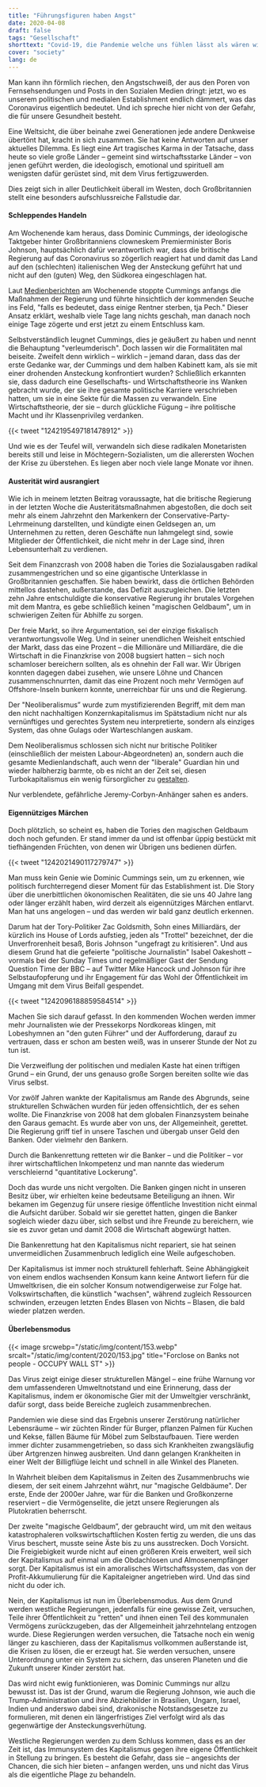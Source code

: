 ```yaml
---
title: "Führungsfiguren haben Angst"
date: 2020-04-08
draft: false
tags: "Gesellschaft"
shorttext: "Covid-19, die Pandemie welche uns fühlen lässt als wären wir im Gefängnis und verlieren das Leben. Wer hat aber mehr Angst? Wir, oder die Eliten?"
cover: "society"
lang: de
---
```


Man kann ihn förmlich riechen, den Angstschweiß, der aus den Poren von Fernsehsendungen und Posts in den Sozialen Medien dringt: jetzt, wo es unserem politischen und medialen Establishment endlich dämmert, was das Coronavirus eigentlich bedeutet. Und ich spreche hier nicht von der Gefahr, die für unsere Gesundheit besteht.

Eine Weltsicht, die über beinahe zwei Generationen jede andere Denkweise übertönt hat, kracht in sich zusammen. Sie hat keine Antworten auf unser aktuelles Dilemma. Es liegt eine Art tragisches Karma in der Tatsache, dass heute so viele große Länder – gemeint sind wirtschaftsstarke Länder – von jenen geführt werden, die ideologisch, emotional und spirituell am wenigsten dafür gerüstet sind, mit dem Virus fertigzuwerden.

Dies zeigt sich in aller Deutlichkeit überall im Westen, doch Großbritannien stellt eine besonders aufschlussreiche Fallstudie dar.

#### Schleppendes Handeln

Am Wochenende kam heraus, dass Dominic Cummings, der ideologische Taktgeber hinter Großbritanniens clowneskem Premierminister Boris Johnson, hauptsächlich dafür verantwortlich war, dass die britische Regierung auf das Coronavirus so zögerlich reagiert hat und damit das Land auf den (schlechten) italienischen Weg der Ansteckung geführt hat und nicht auf den (guten) Weg, den Südkorea eingeschlagen hat.

Laut [Medienberichten](https://www.theguardian.com/politics/2020/mar/22/no-10-denies-claim-dominic-cummings-argued-to-let-old-people-die "No 10 denies claim Dominic Cummings argued to 'let old people die'") am Wochenende stoppte Cummings anfangs die Maßnahmen der Regierung und führte hinsichtlich der kommenden Seuche ins Feld, "falls es bedeutet, dass einige Rentner sterben, tja Pech." Dieser Ansatz erklärt, weshalb viele Tage lang nichts geschah, man danach noch einige Tage zögerte und erst jetzt zu einem Entschluss kam.

Selbstverständlich leugnet Cummings, dies je geäußert zu haben und nennt die Behauptung "verleumderisch". Doch lassen wir die Formalitäten mal beiseite. Zweifelt denn wirklich – wirklich – jemand daran, dass das der erste Gedanke war, der Cummings und dem halben Kabinett kam, als sie mit einer drohenden Ansteckung konfrontiert wurden? Schließlich erkannten sie, dass dadurch eine Gesellschafts- und Wirtschaftstheorie ins Wanken gebracht wurde, der sie ihre gesamte politische Karriere verschrieben hatten, um sie in eine Sekte für die Massen zu verwandeln. Eine Wirtschaftstheorie, der sie – durch glückliche Fügung – ihre politische Macht und ihr Klassenprivileg verdanken.

{{< tweet "1242195497181478912" >}}

Und wie es der Teufel will, verwandeln sich diese radikalen Monetaristen bereits still und leise in Möchtegern-Sozialisten, um die allerersten Wochen der Krise zu überstehen. Es liegen aber noch viele lange Monate vor ihnen.

#### Austerität wird ausrangiert

Wie ich in meinem letzten Beitrag voraussagte, hat die britische Regierung in der letzten Woche die Austeritätsmaßnahmen abgestoßen, die doch seit mehr als einem Jahrzehnt den Markenkern der Conservative-Party-Lehrmeinung darstellten, und kündigte einen Geldsegen an, um Unternehmen zu retten, deren Geschäfte nun lahmgelegt sind, sowie Mitglieder der Öffentlichkeit, die nicht mehr in der Lage sind, ihren Lebensunterhalt zu verdienen.

Seit dem Finanzcrash von 2008 haben die Tories die Sozialausgaben radikal zusammengestrichen und so eine gigantische Unterklasse in Großbritannien geschaffen. Sie haben bewirkt, dass die örtlichen Behörden mittellos dastehen, außerstande, das Defizit auszugleichen. Die letzten zehn Jahre entschuldigte die konservative Regierung ihr brutales Vorgehen mit dem Mantra, es gebe schließlich keinen "magischen Geldbaum", um in schwierigen Zeiten für Abhilfe zu sorgen.

Der freie Markt, so ihre Argumentation, sei der einzige fiskalisch verantwortungsvolle Weg. Und in seiner unendlichen Weisheit entschied der Markt, dass das eine Prozent – die Millionäre und Milliardäre, die die Wirtschaft in die Finanzkrise von 2008 bugsiert hatten – sich noch schamloser bereichern sollten, als es ohnehin der Fall war. Wir Übrigen konnten dagegen dabei zusehen, wie unsere Löhne und Chancen zusammenschnurrten, damit das eine Prozent noch mehr Vermögen auf Offshore-Inseln bunkern konnte, unerreichbar für uns und die Regierung.

Der "Neoliberalismus” wurde zum mystifizierenden Begriff, mit dem man den nicht nachhaltigen Konzernkapitalismus im Spätstadium nicht nur als vernünftiges und gerechtes System neu interpretierte, sondern als einziges System, das ohne Gulags oder Warteschlangen auskam.

Dem Neoliberalismus schlossen sich nicht nur britische Politiker (einschließlich der meisten Labour-Abgeordneten) an, sondern auch die gesamte Medienlandschaft, auch wenn der "liberale" Guardian hin und wieder halbherzig barmte, ob es nicht an der Zeit sei, diesen Turbokapitalismus ein wenig fürsorglicher zu [gestalten](https://www.theguardian.com/world/2019/may/28/uk-and-territories-are-greatest-enabler-of-tax-avoidance-study-says "UK and territories are greatest enabler' of tax avoidance, study says").

Nur verblendete, gefährliche Jeremy-Corbyn-Anhänger sahen es anders.

#### Eigennütziges Märchen

Doch plötzlich, so scheint es, haben die Tories den magischen Geldbaum doch noch gefunden. Er stand immer da und ist offenbar üppig bestückt mit tiefhängenden Früchten, von denen wir Übrigen uns bedienen dürfen.

{{< tweet "1242021490117279747" >}}

Man muss kein Genie wie Dominic Cummings sein, um zu erkennen, wie politisch furchterregend dieser Moment für das Establishment ist. Die Story über die unerbittlichen ökonomischen Realitäten, die sie uns 40 Jahre lang oder länger erzählt haben, wird derzeit als eigennütziges Märchen entlarvt. Man hat uns angelogen – und das werden wir bald ganz deutlich erkennen.

Darum hat der Tory-Politiker Zac Goldsmith, Sohn eines Milliardärs, der kürzlich ins House of Lords aufstieg, jeden als "Trottel" bezeichnet, der die Unverfrorenheit besaß, Boris Johnson "ungefragt zu kritisieren". Und aus diesem Grund hat die gefeierte "politische Journalistin" Isabel Oakeshott – vormals bei der Sunday Times und regelmäßiger Gast der Sendung Question Time der BBC – auf Twitter Mike Hancock und Johnson für ihre Selbstaufopferung und ihr Engagement für das Wohl der Öffentlichkeit im Umgang mit dem Virus Beifall gespendet.

{{< tweet "1242096188859584514" >}}

Machen Sie sich darauf gefasst. In den kommenden Wochen werden immer mehr Journalisten wie der Pressekorps Nordkoreas klingen, mit Lobeshymnen an "den guten Führer" und der Aufforderung, darauf zu vertrauen, dass er schon am besten weiß, was in unserer Stunde der Not zu tun ist.

Die Verzweiflung der politischen und medialen Kaste hat einen triftigen Grund – ein Grund, der uns genauso große Sorgen bereiten sollte wie das Virus selbst.

Vor zwölf Jahren wankte der Kapitalismus am Rande des Abgrunds, seine strukturellen Schwächen wurden für jeden offensichtlich, der es sehen wollte. Die Finanzkrise von 2008 hat dem globalen Finanzsystem beinahe den Garaus gemacht. Es wurde aber von uns, der Allgemeinheit, gerettet. Die Regierung griff tief in unsere Taschen und übergab unser Geld den Banken. Oder vielmehr den Bankern.

Durch die Bankenrettung retteten wir die Banker – und die Politiker – vor ihrer wirtschaftlichen Inkompetenz und man nannte das wiederum verschleiernd "quantitative Lockerung".

Doch das wurde uns nicht vergolten. Die Banken gingen nicht in unseren Besitz über, wir erhielten keine bedeutsame Beteiligung an ihnen. Wir bekamen im Gegenzug für unsere riesige öffentliche Investition nicht einmal die Aufsicht darüber. Sobald wir sie gerettet hatten, gingen die Banker sogleich wieder dazu über, sich selbst und ihre Freunde zu bereichern, wie sie es zuvor getan und damit 2008 die Wirtschaft abgewürgt hatten.

Die Bankenrettung hat den Kapitalismus nicht repariert, sie hat seinen unvermeidlichen Zusammenbruch lediglich eine Weile aufgeschoben.

Der Kapitalismus ist immer noch strukturell fehlerhaft. Seine Abhängigkeit von einem endlos wachsenden Konsum kann keine Antwort liefern für die Umweltkrisen, die ein solcher Konsum notwendigerweise zur Folge hat. Volkswirtschaften, die künstlich "wachsen", während zugleich Ressourcen schwinden, erzeugen letzten Endes Blasen von Nichts – Blasen, die bald wieder platzen werden.

#### Überlebensmodus

{{< image srcwebp="/static/img/content/153.webp" srcalt="/static/img/content/2020/153.jpg" title="Forclose on Banks not people - OCCUPY WALL ST" >}}

Das Virus zeigt einige dieser strukturellen Mängel – eine frühe Warnung vor dem umfassenderen Umweltnotstand und eine Erinnerung, dass der Kapitalismus, indem er ökonomische Gier mit der Umweltgier verschränkt, dafür sorgt, dass beide Bereiche zugleich zusammenbrechen.

Pandemien wie diese sind das Ergebnis unserer Zerstörung natürlicher Lebensräume – wir züchten Rinder für Burger, pflanzen Palmen für Kuchen und Kekse, fällen Bäume für Möbel zum Selbstaufbauen. Tiere werden immer dichter zusammengetrieben, so dass sich Krankheiten zwangsläufig über Artgrenzen hinweg ausbreiten. Und dann gelangen Krankheiten in einer Welt der Billigflüge leicht und schnell in alle Winkel des Planeten.

In Wahrheit bleiben dem Kapitalismus in Zeiten des Zusammenbruchs wie diesem, der seit einem Jahrzehnt währt, nur "magische Geldbäume". Der erste, Ende der 2000er Jahre, war für die Banken und Großkonzerne reserviert – die Vermögenselite, die jetzt unsere Regierungen als Plutokratien beherrscht.

Der zweite "magische Geldbaum”, der gebraucht wird, um mit den weitaus katastrophaleren volkswirtschaftlichen Kosten fertig zu werden, die uns das Virus beschert, musste seine Äste bis zu uns ausstrecken. Doch Vorsicht. Die Freigiebigkeit wurde nicht auf einen größeren Kreis erweitert, weil sich der Kapitalismus auf einmal um die Obdachlosen und Almosenempfänger sorgt. Der Kapitalismus ist ein amoralisches Wirtschaftssystem, das von der Profit-Akkumulierung für die Kapitaleigner angetrieben wird. Und das sind nicht du oder ich.

Nein, der Kapitalismus ist nun im Überlebensmodus. Aus dem Grund werden westliche Regierungen, jedenfalls für eine gewisse Zeit, versuchen, Teile ihrer Öffentlichkeit zu "retten" und ihnen einen Teil des kommunalen Vermögens zurückzugeben, das der Allgemeinheit jahrzehntelang entzogen wurde. Diese Regierungen werden versuchen, die Tatsache noch ein wenig länger zu kaschieren, dass der Kapitalismus vollkommen außerstande ist, die Krisen zu lösen, die er erzeugt hat. Sie werden versuchen, unsere Unterordnung unter ein System zu sichern, das unseren Planeten und die Zukunft unserer Kinder zerstört hat.

Das wird nicht ewig funktionieren, was Dominic Cummings nur allzu bewusst ist. Das ist der Grund, warum die Regierung Johnson, wie auch die Trump-Administration und ihre Abziehbilder in Brasilien, Ungarn, Israel, Indien und anderswo dabei sind, drakonische Notstandsgesetze zu formulieren, mit denen ein längerfristiges Ziel verfolgt wird als das gegenwärtige der Ansteckungsverhütung.

Westliche Regierungen werden zu dem Schluss kommen, dass es an der Zeit ist, das Immunsystem des Kapitalismus gegen ihre eigene Öffentlichkeit in Stellung zu bringen. Es besteht die Gefahr, dass sie – angesichts der Chancen, die sich hier bieten – anfangen werden, uns und nicht das Virus als die eigentliche Plage zu behandeln.
